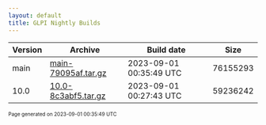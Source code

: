 ```yaml
---
layout: default
title: GLPI Nightly Builds
---
```


Version|Archive|Build date|Size
---|---|---|---
main|[main-79095af.tar.gz](main-79095af.tar.gz)|2023-09-01 00:35:49 UTC|76155293
10.0|[10.0-8c3abf5.tar.gz](10.0-8c3abf5.tar.gz)|2023-09-01 00:27:43 UTC|59236242

<font size="1">Page generated on 2023-09-01 00:35:49 UTC</font>
